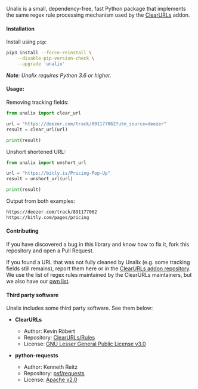 Unalix is a small, dependency-free, fast Python package that implements the same regex rule processing mechanism used by the [ClearURLs](https://github.com/ClearURLs/Addon) addon.

#### Installation

Install using `pip`:

```bash
pip3 install --force-reinstall \
    --disable-pip-version-check \
    --upgrade 'unalix'
```

_**Note**: Unalix requires Python 3.6 or higher._

#### Usage:

Removing tracking fields:

```python
from unalix import clear_url

url = "https://deezer.com/track/891177062?utm_source=deezer"
result = clear_url(url)

print(result)
```

Unshort shortened URL:

```python
from unalix import unshort_url

url = "https://bitly.is/Pricing-Pop-Up"
result = unshort_url(url)

print(result)
```

Output from both examples:

```bash
https://deezer.com/track/891177062
https://bitly.com/pages/pricing
```

#### Contributing

If you have discovered a bug in this library and know how to fix it, fork this repository and open a Pull Request.

If you found a URL that was not fully cleaned by Unalix (e.g. some tracking fields still remains), report them here or in the [ClearURLs addon repository](https://gitlab.com/anti-tracking/ClearURLs/rules/-/issues). We use the list of regex rules maintained by the ClearURLs maintainers, but we also have our [own list](./unalix/package_data/rulesets/unalix.json).

#### Third party software

Unalix includes some third party software. See them below:

- **ClearURLs**
  - Author: Kevin Röbert
  - Repository: [ClearURLs/Rules](https://github.com/ClearURLs/Rules)
  - License: [GNU Lesser General Public License v3.0](https://gitlab.com/ClearURLs/Rules/blob/master/LICENSE)

- **python-requests**
  - Author: Kenneth Reitz
  - Repository: [psf/requests](https://github.com/psf/requests)
  - License: [Apache v2.0](https://github.com/psf/requests/blob/master/LICENSE)
